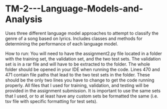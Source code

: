 # TM-2---Language-Models-and-Analysis
Uses three different language model approaches to attempt to classify the genre of a song based on lyrics. Includes classes and methods for determining the performance of each language model.

How to run:
You will need to have the assignment2.py file located in a folder with the training set, the validation set, and the two test sets.
The validation set is in a rar file and will have to be extracted to the folder.
The whole folder should be opened in your IDE when running the code.
Lines 470 and 471 contain file paths that lead to the two test sets in the folder. These should be the only two lines you have to change
to get the code running properly.
All files that I used for training, validation, and testing will be provided in the assignment submission. It is important to use the same
sets that I used, or to at least have any custom sets be formatted the same (i.e. tsv file with specific formatting for test sets). 
